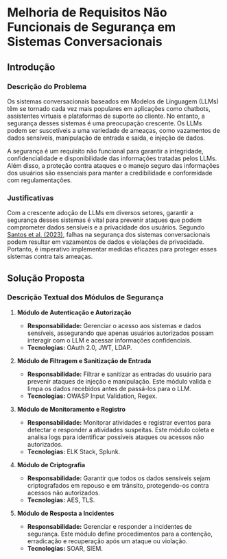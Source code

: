 # Melhoria de Requisitos Não Funcionais de Segurança em Sistemas Conversacionais

## Introdução

### Descrição do Problema

Os sistemas conversacionais baseados em Modelos de Linguagem (LLMs) têm se tornado cada vez mais populares em aplicações como chatbots, assistentes virtuais e plataformas de suporte ao cliente. No entanto, a segurança desses sistemas é uma preocupação crescente. Os LLMs podem ser suscetíveis a uma variedade de ameaças, como vazamentos de dados sensíveis, manipulação de entrada e saída, e injeção de dados.

A segurança é um requisito não funcional para garantir a integridade, confidencialidade e disponibilidade das informações tratadas pelos LLMs. Além disso, a proteção contra ataques e o manejo seguro das informações dos usuários são essenciais para manter a credibilidade e conformidade com regulamentações.

### Justificativas

Com a crescente adoção de LLMs em diversos setores, garantir a segurança desses sistemas é vital para prevenir ataques que podem comprometer dados sensíveis e a privacidade dos usuários. Segundo [Santos et al. (2023)](https://example.com), falhas na segurança dos sistemas conversacionais podem resultar em vazamentos de dados e violações de privacidade. Portanto, é imperativo implementar medidas eficazes para proteger esses sistemas contra tais ameaças.

## Solução Proposta

### Descrição Textual dos Módulos de Segurança

1. **Módulo de Autenticação e Autorização**
   - **Responsabilidade:** Gerenciar o acesso aos sistemas e dados sensíveis, assegurando que apenas usuários autorizados possam interagir com o LLM e acessar informações confidenciais.
   - **Tecnologias:** OAuth 2.0, JWT, LDAP.

2. **Módulo de Filtragem e Sanitização de Entrada**
   - **Responsabilidade:** Filtrar e sanitizar as entradas do usuário para prevenir ataques de injeção e manipulação. Este módulo valida e limpa os dados recebidos antes de passá-los para o LLM.
   - **Tecnologias:** OWASP Input Validation, Regex.

3. **Módulo de Monitoramento e Registro**
   - **Responsabilidade:** Monitorar atividades e registrar eventos para detectar e responder a atividades suspeitas. Este módulo coleta e analisa logs para identificar possíveis ataques ou acessos não autorizados.
   - **Tecnologias:** ELK Stack, Splunk.

4. **Módulo de Criptografia**
   - **Responsabilidade:** Garantir que todos os dados sensíveis sejam criptografados em repouso e em trânsito, protegendo-os contra acessos não autorizados.
   - **Tecnologias:** AES, TLS.

5. **Módulo de Resposta a Incidentes**
   - **Responsabilidade:** Gerenciar e responder a incidentes de segurança. Este módulo define procedimentos para a contenção, erradicação e recuperação após um ataque ou violação.
   - **Tecnologias:** SOAR, SIEM.
